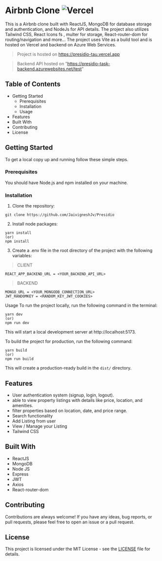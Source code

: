 # Airbnb Clone  ![Vercel](https://therealsujitk-vercel-badge.vercel.app/?app=presidio)


This is a Airbnb clone built with ReactJS, MongoDB for database storage and authentication, and NodeJs for API details. The project also utilizes Tailwind CSS, React Icons fs , multer for storage, React-router-dom for routing/navigation and more... The project uses Vite as a build tool and is hosted on Vercel and backend on Azure Web Services.

> Project is hosted on https://presidio-tau.vercel.app

> Backend API hosted on "https://presidio-task-backend.azurewebsites.net/test"


## Table of Contents
- Getting Started
  - Prerequisites
  - Installation
  - Usage
- Features
- Built With
- Contributing
- License

## Getting Started
To get a local copy up and running follow these simple steps.

### Prerequisites
You should have Node.js and npm installed on your machine.

### Installation
1. Clone the repository:

```
git clone https://github.com/JaivigneshJv/Presidio
```

2. Install node packages:
```
yarn install
(or)
npm install
```

3. Create a .env file in the root directory of the project with the following variables:


> CLIENT
```
REACT_APP_BACKEND_URL = <YOUR_BACKEND_API_URL>
```

> BACKEND
```
MONGO_URL = <YOUR_MONGODB_CONNECTION_URL>
JWT_RANDOMKEY = <RANDOM_KEY_JWT_COOKIES>
```


Usage
To run the project locally, run the following command in the terminal:

```
yarn dev
(or)
npm run dev
```
This will start a local development server at http://localhost:5173.

To build the project for production, run the following command:

```
yarn build
(or)
npm run build
```
This will create a production-ready build in the `dist/` directory.

## Features
- User authentication system (signup, login, logout).
- able to view property listings with details like price, location,
and amenities.
- filter properties based on
location, date, and price range.
- Search functionality
- Add Listing from user
- View / Manage your Listing 
- Tailwind CSS

## Built With
- ReactJS
- MongoDB
- Node JS
- Express
- JWT
- Axios
- React-router-dom

## Contributing
Contributions are always welcome! If you have any ideas, bug reports, or pull requests, please feel free to open an issue or a pull request.

## License
This project is licensed under the MIT License - see the [LICENSE](https://github.com/JaivigneshJv/Presidio/blob/main/LICENSE) file for details.
